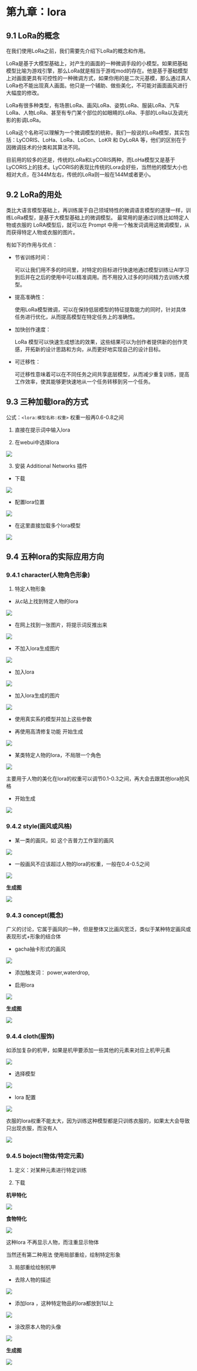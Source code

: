 <script setup>
import PromptTemplate from '../prompt-template.vue'
</script>

<style scoped src="../prompt-show.css"></style>

# 第九章：lora


## 9.1 LoRa的概念

在我们使用LoRa之前，我们需要先介绍下LoRa的概念和作用。

LoRa是基于大模型基础上，对产生的画面的一种微调手段的小模型。如果把基础模型比喻为游戏引擎，那么LoRa就是相当于游戏mod的存在。他是基于基础模型上对画面更具有可控性的一种微调方式，如果你用的是二次元基模，那么通过真人LoRa也不能出现真人画面。他只是一个辅助、做些美化，不可能对画面画风进行大幅度的修改。

LoRa有很多种类型，有场景LoRa、画风LoRa、姿势LoRa、服装LoRa、汽车LoRa、人物LoRa、甚至有专门某个部位的如眼睛的LoRa、手部的LoRa以及调光影的影调LoRa。

LoRa这个名称可以理解为一个微调模型的统称，我们一般说的LoRa模型，其实包括：LyCORIS、LoHa、LoRa、LoCon、LoKR 和 DyLoRA 等，他们的区别在于因微调技术的分类和其算法不同。

目前用的较多的还是，传统的LoRa和LyCORIS两种，而LoHa模型又是基于LyCORIS上的技术。LyCORIS的表现比传统的Lora会好些，当然他的模型大小也相对大点，在344M左右，传统的LoRa则一般在144M或者更小。

## 9.2 LoRa的用处

类比大语言模型基础上，再训练属于自己领域特性的微调语言模型的道理一样，训练LoRa模型，是基于大模型基础上的微调模型。
最常用的是通过训练比如特定人物或衣服的 LoRA模型后，就可以在 Prompt 中用一个触发词调用这微调模型，从而获得特定人物或衣服的图片。

有如下的作用与优点：

- 节省训练时间：

    可以让我们用不多的时间里，对特定的目标进行快速地通过模型训练让AI学习到后并在之后的使用中可以精准调用。而不用投入过多的时间精力去训练大模型。

- 提高准确性：

    使用LoRa模型微调，可以在保持低层模型的特征提取能力的同时，针对具体任务进行优化，从而提高模型在特定任务上的准确性。

- 加快创作速度：

    LoRa 模型可以快速生成想法的效果，这些结果可以为创作者提供新的创作灵感，开拓新的设计思路和方向，从而更好地实现自己的设计目标。

- 可迁移性：

    可迁移性意味着可以在不同任务之间共享底层模型，从而减少重复训练，提高工作效率，使其能够更快速地从一个任务转移到另一个任务。


## 9.3 三种加载lora的方式

公式：`<lora:模型名称:权重>` 权重一般再0.6-0.8之间

1. 直接在提示词中输入lora

<PromptTemplate>
    <template v-slot:content>
       <span>
        multiple girls,<b class="prompt-mark-01"> &lt;lora:服饰LORA: A-Mecha-REN:1&gt;</b> 
       </span>
    </template>
</PromptTemplate>

2. 在webui中选择lora

![](/application/picture/sd-webui/study/187.png)

3. 安装 Additional Networks 插件

- 下载

![](/application/picture/sd-webui/study/188.png)

- 配置lora位置

![](/application/picture/sd-webui/study/189.png)

- 在这里直接加载多个lora模型

![](/application/picture/sd-webui/study/190.png)


## 9.4 五种lora的实际应用方向

### 9.4.1 character(人物角色形象)

1. 特定人物形象

- 从c站上找到特定人物的lora

![](/application/picture/sd-webui/study/191.png)

- 在网上找到一张图片，将提示词反推出来

![](/application/picture/sd-webui/study/192.png)

- 不加入lora生成图片

![](/application/picture/sd-webui/study/193.png)

- 加入lora

![](/application/picture/sd-webui/study/194.png)

- 加入lora生成的图片

![](/application/picture/sd-webui/study/195.png)

- 使用真实系的模型并加上这些参数

<PromptTemplate>
    <template v-slot:content>
       <span>
        Best quality, masterpiece, ultra high res, (photorealistic:1.4), raw photo, 
       </span>
    </template>
</PromptTemplate>

- 再使用高清修复功能 开始生成

![](/application/picture/sd-webui/study/196.png)


- 某类特定人物的lora，不局限一个角色

![](/application/picture/sd-webui/study/197.png)

主要用于人物的美化在lora的权重可以调节0.1-0.3之间，再大会去跟其他lora抢风格

- 开始生成

![](/application/picture/sd-webui/study/198.png)

### 9.4.2 style(画风或风格)

- 某一类的画风，如 这个吉普力工作室的画风

![](/application/picture/sd-webui/study/199.png)

- 一般画风不应该超过人物的lora的权重，一般在0.4-0.5之间

![](/application/picture/sd-webui/study/199.png)

**生成图**

![](/application/picture/sd-webui/study/200.png)


### 9.4.3 concept(概念)

广义的讨论，它属于画风的一种，但是整体又比画风宽泛，类似于某种特定画风或表现形式+形象的结合体

- gacha抽卡形式的画风

![](/application/picture/sd-webui/study/201.png)

- 添加触发词： power,waterdrop,

- 启用lora

![](/application/picture/sd-webui/study/202.png)

**生成图**

![](/application/picture/sd-webui/study/203.png)


### 9.4.4 cloth(服饰)

如添加复杂的机甲，如果是机甲要添加一些其他的元素来对应上机甲元素

![](/application/picture/sd-webui/study/204.png)

<PromptTemplate>
    <template v-slot:content>
       <span>
        mecha, intricate mechanical bodysuit, mecha corset, mechanical parts, robotic arms and legs, headgear,caustics, reflection, ray tracing, demontheme, cyber effect, cyberpunk, science fiction
       </span>
    </template>
</PromptTemplate>


- 选择模型

![](/application/picture/sd-webui/study/205.png)

- lora 配置

![](/application/picture/sd-webui/study/206.png)

衣服的lora权重不能太大，因为训练这种模型都是只训练衣服的，如果太大会导致只出现衣服，而没有人

![](/application/picture/sd-webui/study/207.png)

### 9.4.5 boject(物体/特定元素)

1. 定义：对某种元素进行特定训练


2. 下载

**机甲特化**

![](/application/picture/sd-webui/study/208.png)


**食物特化**

![](/application/picture/sd-webui/study/209.png)


这种lora 不再显示人物，而注重显示物体

当然还有第二种用法 使用局部重绘，绘制特定形象

3. 局部重绘绘制机甲

- 去除人物的描述

![](/application/picture/sd-webui/study/210.png)

- 添加lora ，这种特定物品的lora都放到1以上

![](/application/picture/sd-webui/study/211.png)

- 涂改原本人物的头像

![](/application/picture/sd-webui/study/212.png)

**生成图**

![](/application/picture/sd-webui/study/213.png)
